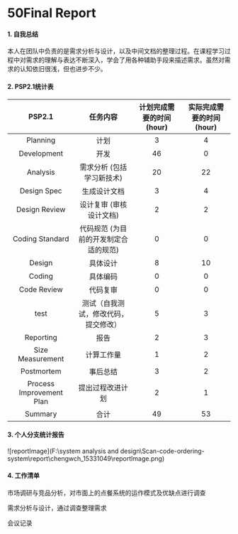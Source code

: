 # 50Final Report

#### 1. 自我总结

本人在团队中负责的是需求分析与设计，以及中间文档的整理过程。在课程学习过程中对需求的理解与表达不断深入，学会了用各种辅助手段来描述需求。虽然对需求的认知依旧很浅，但也进步不少。



#### 2. PSP2.1统计表

|          PSP2.1          |         任务内容         | 计划完成需要的时间(hour) | 实际完成需要的时间(hour) |
| :----------------------: | :------------------: | :-------------: | :-------------: |
|         Planning         |          计划          |        3        |        4        |
|       Development        |          开发          |       46        |        0        |
|         Analysis         |    需求分析 (包括学习新技术)    |       20        |       22        |
|       Design Spec        |        生成设计文档        |        3        |        4        |
|      Design Review       |    设计复审 (审核设计文档)     |        2        |        2        |
|     Coding Standard      | 代码规范 (为目前的开发制定合适的规范) |        0        |        0        |
|          Design          |         具体设计         |        8        |       10        |
|          Coding          |         具体编码         |        0        |        0        |
|       Code Review        |         代码复审         |        0        |        0        |
|           test           |  测试（自我测试，修改代码，提交修改）  |        5        |        3        |
|        Reporting         |          报告          |        2        |        3        |
|     Size Measurement     |        计算工作量         |        1        |        2        |
|        Postmortem        |         事后总结         |        3        |        2        |
| Process Improvement Plan |       提出过程改进计划       |        2        |        1        |
|         Summary          |          合计          |       49        |       53        |



#### 3. 个人分支统计报告

![reportImage](F:\system analysis and design\Scan-code-ordering-system\report\chengwch_15331049\reportImage.png)



#### 4. 工作清单

市场调研与竞品分析，对市面上的点餐系统的运作模式及优缺点进行调查

需求分析与设计，通过调查整理需求

会议记录